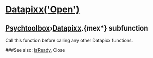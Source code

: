 # [Datapixx('Open')](Datapixx-Open) 
## [Psychtoolbox](Pyschtoolbox)&#8250;[Datapixx](Datapixx).{mex*} subfunction


Call this function before calling any other Datapixx functions.  
  


###See also:
[IsReady](Datapixx-IsReady), Close
